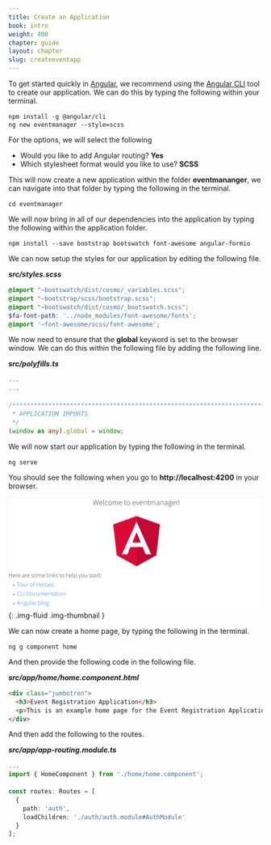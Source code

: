 ```yaml
---
title: Create an Application
book: intro
weight: 400
chapter: guide
layout: chapter
slug: createeventapp
---
```

To get started quickly in [Angular](https://angular.io), we recommend using the [Angular CLI](https://cli.angular.io/) tool to create our application. We can do this by typing the following within your terminal.

```
npm install -g @angular/cli
ng new eventmanager --style=scss
```

For the options, we will select the following

 - Would you like to add Angular routing? **Yes**
 - Which stylesheet format would you like to use? **SCSS**

This will now create a new application within the folder **eventmananger**, we can navigate into that folder by typing the following in the terminal.

```
cd eventmanager
```


We will now bring in all of our dependencies into the application by typing the following within the application folder.

```
npm install --save bootstrap bootswatch font-awesome angular-formio
```

We can now setup the styles for our application by editing the following file.

***src/styles.scss***
```scss
@import "~bootswatch/dist/cosmo/_variables.scss";
@import "~bootstrap/scss/bootstrap.scss";
@import "~bootswatch/dist/cosmo/_bootswatch.scss";
$fa-font-path: '../node_modules/font-awesome/fonts';
@import '~font-awesome/scss/font-awesome';
```

We now need to ensure that the **global** keyword is set to the browser window. We can do this within the following file by adding the following line.

***src/polyfills.ts***
```ts
...
...

/***************************************************************************************************
 * APPLICATION IMPORTS
 */
(window as any).global = window;
```

We will now start our application by typing the following in the terminal.

```
ng serve
```

You should see the following when you go to **http://localhost:4200** in your browser.

![](/assets/img/userguide/ngserve.png){: .img-fluid .img-thumbnail }

We can now create a home page, by typing the following in the terminal.

```
ng g component home
```

And then provide the following code in the following file.

***src/app/home/home.component.html***
```html
<div class="jumbotron">
  <h3>Event Registration Application</h3>
  <p>This is an example home page for the Event Registration Application</p>
</div>
```

And then add the following to the routes.

***src/app/app-routing.module.ts***
```ts
...
import { HomeComponent } from './home/home.component';

const routes: Routes = [
  {
    path: 'auth',
    loadChildren: './auth/auth.module#AuthModule'
  }
];
```
